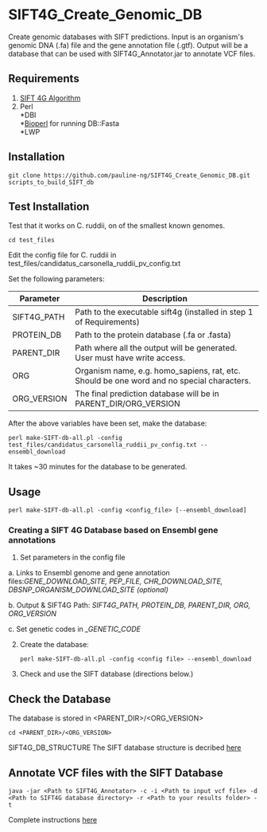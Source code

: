 # SIFT4G_Create_Genomic_DB
Create genomic databases with SIFT predictions. Input is an organism's genomic DNA (.fa) file and the gene annotation file (.gtf). Output will be a database that can be used with SIFT4G_Annotator.jar to annotate VCF files.

## Requirements

1. [SIFT 4G Algorithm](../../../../rvaser/sift4g)
2. Perl  
  *DBI  
  *[Bioperl](http://www.bioperl.org/wiki/Installing_BioPerl_on_Ubuntu_Server) for running DB::Fasta  
  *LWP  

## Installation
    git clone https://github.com/pauline-ng/SIFT4G_Create_Genomic_DB.git scripts_to_build_SIFT_db

## Test Installation
Test that it works on C. ruddii, on of the smallest known genomes.

    cd test_files

Edit the config file for C. ruddii in test_files/candidatus_carsonella_ruddii_pv_config.txt    

Set the following parameters: 

| Parameter | Description  |
|--- | --- |
| SIFT4G_PATH | Path to the executable sift4g (installed in step 1 of Requirements) |
| PROTEIN_DB | Path to the protein database (.fa or .fasta) |
| PARENT_DIR    | Path where all the output will be generated. User must have write access. |
| ORG           | Organism name, e.g. homo_sapiens, rat, etc. Should be one word and no special characters. |
| ORG_VERSION   | The final prediction database will be in PARENT_DIR/ORG_VERSION |

After the above variables have been set, make the database:

    perl make-SIFT-db-all.pl -config test_files/candidatus_carsonella_ruddii_pv_config.txt --ensembl_download 

It takes ~30 minutes for the database to be generated.

## Usage

    perl make-SIFT-db-all.pl -config <config_file> [--ensembl_download] 
    
### Creating a SIFT 4G Database based on Ensembl gene annotations  

1. Set parameters in the config file  


  a. Links to Ensembl genome and gene annotation files:*GENE_DOWNLOAD_SITE, PEP_FILE, CHR_DOWNLOAD_SITE, DBSNP_ORGANISM_DOWNLOAD_SITE (optional)*    
  
  b. Output  & SIFT4G Path: *SIFT4G_PATH, PROTEIN_DB, PARENT_DIR, ORG, ORG_VERSION*  
  
  c. Set genetic codes in *_GENETIC_CODE*  
  
2. Create the database:  

    `perl make-SIFT-db-all.pl -config <config file> --ensembl_download`
    
3. Check and use the SIFT database (directions below.)


## Check the Database

The database is stored in \<PARENT_DIR\>/\<ORG_VERSION\>

    cd <PARENT_DIR>/<ORG_VERSION>
SIFT4G_DB_STRUCTURE
The SIFT database structure is decribed [here](http://sift-dna.org/sift4g/AnnotateVariants.html#SIFT4G_DB_STRUCTURE)

## Annotate VCF files with the SIFT Database

    java -jar <Path to SIFT4G_Annotator> -c -i <Path to input vcf file> -d <Path to SIFT4G database directory> -r <Path to your results folder> -t 

Complete instructions [here](http://sift-dna.org/sift4g/AnnotateVariants.html)
